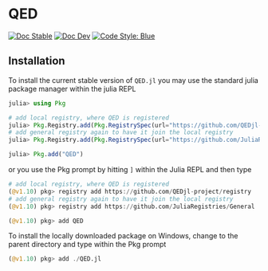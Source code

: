# QED

[![Doc Stable](https://img.shields.io/badge/docs-stable-blue.svg)](https://qedjl-project.github.io/QED.jl/stable)
[![Doc Dev](https://img.shields.io/badge/docs-dev-blue.svg)](https://qedjl-project.github.io/QED.jl/dev)
[![Code Style: Blue](https://img.shields.io/badge/code%20style-blue-4495d1.svg)](https://github.com/invenia/BlueStyle)

## Installation

To install the current stable version of `QED.jl` you may use the standard julia package manager within the julia REPL

```julia
julia> using Pkg

# add local registry, where QED is registered
julia> Pkg.Registry.add(Pkg.RegistrySpec(url="https://github.com/QEDjl-project/registry"))
# add general registry again to have it join the local registry
julia> Pkg.Registry.add(Pkg.RegistrySpec(url="https://github.com/JuliaRegistries/General"))

julia> Pkg.add("QED")
```

or you use the Pkg prompt by hitting `]` within the Julia REPL and then type

```julia
# add local registry, where QED is registered
(@v1.10) pkg> registry add https://github.com/QEDjl-project/registry
# add general registry again to have it join the local registry
(@v1.10) pkg> registry add https://github.com/JuliaRegistries/General

(@v1.10) pkg> add QED
```

To install the locally downloaded package on Windows, change to the parent directory and type within the Pkg prompt

```julia
(@v1.10) pkg> add ./QED.jl
```
